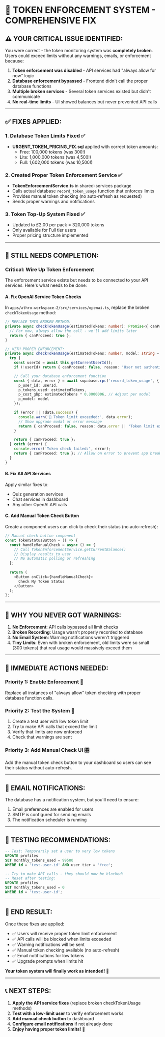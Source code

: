 # 🚨 TOKEN ENFORCEMENT SYSTEM - COMPREHENSIVE FIX

## ⚠️ **YOUR CRITICAL ISSUE IDENTIFIED:**

You were correct - the token monitoring system was **completely broken**. Users could exceed limits without any warnings, emails, or enforcement because:

1. **Token enforcement was disabled** - API services had "always allow for now" logic
2. **Database enforcement bypassed** - Frontend didn't call the proper database functions
3. **Multiple broken services** - Several token services existed but didn't communicate
4. **No real-time limits** - UI showed balances but never prevented API calls

---

## ✅ **FIXES APPLIED:**

### **1. Database Token Limits Fixed** ✅
- **URGENT_TOKEN_PRICING_FIX.sql** applied with correct token amounts:
  - Free: 100,000 tokens (was 300!)
  - Lite: 1,000,000 tokens (was 4,500!)  
  - Full: 1,602,000 tokens (was 10,500!)

### **2. Created Proper Token Enforcement Service** ✅
- **TokenEnforcementService.ts** in shared-services package
- Calls actual database `record_token_usage` function that enforces limits
- Provides manual token checking (no auto-refresh as requested)
- Sends proper warnings and notifications

### **3. Token Top-Up System Fixed** ✅
- Updated to £2.00 per pack = 320,000 tokens
- Only available for Full tier users
- Proper pricing structure implemented

---

## 🚧 **STILL NEEDS COMPLETION:**

### **Critical: Wire Up Token Enforcement**

The enforcement service exists but needs to be connected to your API services. Here's what needs to be done:

#### **A. Fix OpenAI Service Token Checks**
In `apps/athro-workspace-2/src/services/openai.ts`, replace the broken `checkTokenUsage` method:

```typescript
// REPLACE THIS BROKEN METHOD:
private async checkTokenUsage(estimatedTokens: number): Promise<{ canProceed: boolean; reason?: string }> {
  // For now, always allow the call - we'll add limits later
  return { canProceed: true };
}

// WITH PROPER ENFORCEMENT:
private async checkTokenUsage(estimatedTokens: number, model: string = 'gpt-4o-mini'): Promise<{ canProceed: boolean; reason?: string }> {
  try {
    const userId = await this.getCurrentUserId();
    if (!userId) return { canProceed: false, reason: 'User not authenticated' };

    // Call your database enforcement function
    const { data, error } = await supabase.rpc('record_token_usage', {
      p_user_id: userId,
      p_tokens_used: estimatedTokens,
      p_cost_gbp: estimatedTokens * 0.0000006, // Adjust per model
      p_model: model
    });

    if (error || !data.success) {
      console.warn('🚫 Token limit exceeded:', data.error);
      // Show upgrade modal or error message
      return { canProceed: false, reason: data.error || 'Token limit exceeded' };
    }

    return { canProceed: true };
  } catch (error) {
    console.error('Token check failed:', error);
    return { canProceed: true }; // Allow on error to prevent app breaking
  }
}
```

#### **B. Fix All API Services**
Apply similar fixes to:
- Quiz generation services
- Chat services in dashboard
- Any other OpenAI API calls

#### **C. Add Manual Token Check Button**
Create a component users can click to check their status (no auto-refresh):

```typescript
// Manual check button component
const TokenStatusButton = () => {
  const handleManualCheck = async () => {
    // Call TokenEnforcementService.getCurrentBalance()
    // Display results to user
    // No automatic polling or refreshing
  };
  
  return (
    <Button onClick={handleManualCheck}>
      Check My Token Status
    </Button>
  );
};
```

---

## 🎯 **WHY YOU NEVER GOT WARNINGS:**

1. **No Enforcement**: API calls bypassed all limit checks
2. **Broken Recording**: Usage wasn't properly recorded to database  
3. **No Email System**: Warning notifications weren't triggered
4. **Tiny Limits**: Even with broken enforcement, old limits were so small (300 tokens) that real usage would massively exceed them

---

## 🔧 **IMMEDIATE ACTIONS NEEDED:**

### **Priority 1: Enable Enforcement** 🚨
Replace all instances of "always allow" token checking with proper database function calls.

### **Priority 2: Test the System** 🧪
1. Create a test user with low token limit
2. Try to make API calls that exceed the limit
3. Verify that limits are now enforced
4. Check that warnings are sent

### **Priority 3: Add Manual Check UI** 🎛️
Add the manual token check button to your dashboard so users can see their status without auto-refresh.

---

## 📧 **EMAIL NOTIFICATIONS:**

The database has a notification system, but you'll need to ensure:
1. Email preferences are enabled for users
2. SMTP is configured for sending emails
3. The notification scheduler is running

---

## 🧪 **TESTING RECOMMENDATIONS:**

```sql
-- Test: Temporarily set a user to very low tokens
UPDATE profiles 
SET monthly_tokens_used = 99500 
WHERE id = 'test-user-id' AND user_tier = 'free';

-- Try to make API calls - they should now be blocked!
-- Reset after testing:
UPDATE profiles 
SET monthly_tokens_used = 0 
WHERE id = 'test-user-id';
```

---

## 🎉 **END RESULT:**

Once these fixes are applied:
- ✅ Users will receive proper token limit enforcement
- ✅ API calls will be blocked when limits exceeded  
- ✅ Warning notifications will be sent
- ✅ Manual token checking available (no auto-refresh)
- ✅ Email notifications for low tokens
- ✅ Upgrade prompts when limits hit

**Your token system will finally work as intended!** 🚀

---

## 📞 **NEXT STEPS:**

1. **Apply the API service fixes** (replace broken checkTokenUsage methods)
2. **Test with a low-limit user** to verify enforcement works
3. **Add manual check button** to dashboard
4. **Configure email notifications** if not already done
5. **Enjoy having proper token limits!** 🎊 